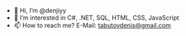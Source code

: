 - 👋 Hi, I’m @denjiyy
- 👀 I’m interested in C#, .NET, SQL, HTML, CSS, JavaScript
- 📫 How to reach me? E-Mail: tabutovdenis@gmail.com
